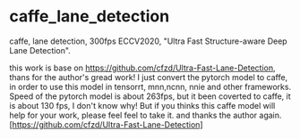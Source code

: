# caffe_lane_detection
caffe, lane detection, 300fps
ECCV2020, "Ultra Fast Structure-aware Deep Lane Detection".

this work is base on https://github.com/cfzd/Ultra-Fast-Lane-Detection, thans for the author's gread work!
I just convert the pytorch model to caffe, in order to use this model in tensorrt, mnn,ncnn, nnie and other frameworks.
Speed of the pytorch model is about 263fps, but it been coverted to caffe, it is about 130 fps, I don't know why!
But if you thinks this caffe model will help for your work, please feel feel to take it. and thanks the author again.[https://github.com/cfzd/Ultra-Fast-Lane-Detection]

